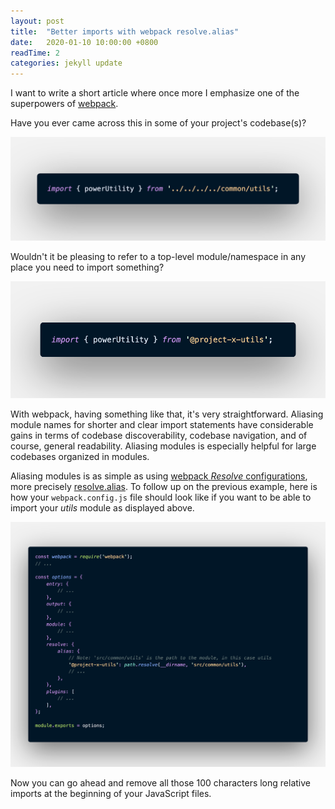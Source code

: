 ```yaml
---
layout: post
title:  "Better imports with webpack resolve.alias"
date:   2020-01-10 10:00:00 +0800
readTime: 2
categories: jekyll update
---
```


I want to write a short article where once more I emphasize one of the superpowers of <a href="https://webpack.js.org/" target="_blank" title="bundle your scripts">webpack</a>.

Have you ever came across this in some of your project's codebase(s)?

<div style="text-align:center;">
    <img alt="Sample deep relative import in JavaScript" src="/assets/img/better-imports-webpack-alias/bad-import.png"/>
</div>

Wouldn't it be pleasing to refer to a top-level module/namespace in any place you need to import something?

<div style="text-align:center;">
    <img alt="Sample good import with webpack resolve alias configured" src="/assets/img/better-imports-webpack-alias/good-import.png"/>
</div>

With webpack, having something like that, it's very straightforward. Aliasing module names for shorter and clear import statements have considerable gains in terms of codebase discoverability, codebase navigation, and of course, general readability. Aliasing modules is especially helpful for large codebases organized in modules.

Aliasing modules is as simple as using <a href="https://webpack.js.org/configuration/resolve/" target="_blank" title="webpack options that change how modules are resolved">webpack *Resolve* configurations</a>, more precisely <a href="https://webpack.js.org/configuration/resolve/#resolvealias" target="_blank" title="webpack aliases to import or require certain modules more easily">resolve.alias</a>. To follow up on the previous example, here is how your `webpack.config.js` file should look like if you want to be able to import your *utils* module as displayed above.

<div style="text-align:center;">
    <img alt="Sample webpack.config.js file with aliases configured" src="/assets/img/better-imports-webpack-alias/webpack-config.png"/>
</div>

Now you can go ahead and remove all those 100 characters long relative imports at the beginning of your JavaScript files.